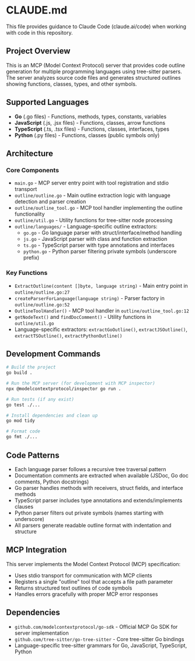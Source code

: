 # CLAUDE.md

This file provides guidance to Claude Code (claude.ai/code) when working with code in this repository.

## Project Overview

This is an MCP (Model Context Protocol) server that provides code outline generation for multiple programming languages using tree-sitter parsers. The server analyzes source code files and generates structured outlines showing functions, classes, types, and other symbols.

## Supported Languages

- **Go** (.go files) - Functions, methods, types, constants, variables
- **JavaScript** (.js, .jsx files) - Functions, classes, arrow functions  
- **TypeScript** (.ts, .tsx files) - Functions, classes, interfaces, types
- **Python** (.py files) - Functions, classes (public symbols only)

## Architecture

### Core Components

- `main.go` - MCP server entry point with tool registration and stdio transport
- `outline/outline.go` - Main outline extraction logic with language detection and parser creation
- `outline/outline_tool.go` - MCP tool handler implementing the outline functionality
- `outline/util.go` - Utility functions for tree-sitter node processing
- `outline/languages/` - Language-specific outline extractors:
  - `go.go` - Go language parser with struct/interface/method handling
  - `js.go` - JavaScript parser with class and function extraction  
  - `ts.go` - TypeScript parser with type annotations and interfaces
  - `python.go` - Python parser filtering private symbols (underscore prefix)

### Key Functions

- `ExtractOutline(content []byte, language string)` - Main entry point in `outline/outline.go:27`
- `createParserForLanguage(language string)` - Parser factory in `outline/outline.go:52`
- `OutlineToolHandler()` - MCP tool handler in `outline/outline_tool.go:12`
- `getNodeText()` and `findDocComment()` - Utility functions in `outline/util.go`
- Language-specific extractors: `extractGoOutline()`, `extractJSOutline()`, `extractTSOutline()`, `extractPythonOutline()`

## Development Commands

```bash
# Build the project
go build .

# Run the MCP server (for development with MCP inspector)
npx @modelcontextprotocol/inspector go run .

# Run tests (if any exist)
go test ./...

# Install dependencies and clean up
go mod tidy

# Format code
go fmt ./...
```

## Code Patterns

- Each language parser follows a recursive tree traversal pattern
- Documentation comments are extracted when available (JSDoc, Go doc comments, Python docstrings)
- Go parser handles methods with receivers, struct fields, and interface methods
- TypeScript parser includes type annotations and extends/implements clauses
- Python parser filters out private symbols (names starting with underscore)
- All parsers generate readable outline format with indentation and structure

## MCP Integration

This server implements the Model Context Protocol (MCP) specification:

- Uses stdio transport for communication with MCP clients
- Registers a single "outline" tool that accepts a file path parameter
- Returns structured text outlines of code symbols
- Handles errors gracefully with proper MCP error responses

## Dependencies

- `github.com/modelcontextprotocol/go-sdk` - Official MCP Go SDK for server implementation
- `github.com/tree-sitter/go-tree-sitter` - Core tree-sitter Go bindings
- Language-specific tree-sitter grammars for Go, JavaScript, TypeScript, Python